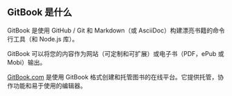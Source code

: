 ## GitBook 是什么

GitBook 是使用 GitHub \/ Git 和 Markdown（或 AsciiDoc）构建漂亮书籍的命令行工具（和 Node.js 库）。

GitBook 可以将您的内容作为网站（可定制和可扩展）或电子书（PDF，ePub 或 Mobi）输出。

[GitBook.com](https://www.gitbook.com) 是使用 GitBook 格式创建和托管图书的在线平台。它提供托管，协作功能和易于使用的编辑器。

